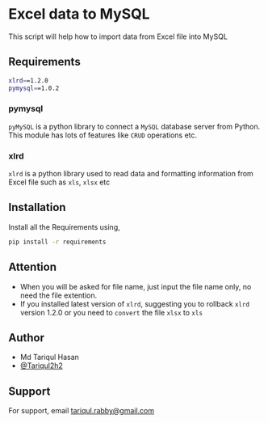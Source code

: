 # Excel data to MySQL

This script will help how to import data from Excel file into MySQL


## Requirements
```bash
xlrd==1.2.0
pymysql==1.0.2
```
### pymysql
`pyMySQL` is a python library to connect a `MySQL` database server from Python. This module has lots of features like `CRUD` operations etc.
### xlrd
`xlrd` is a python library used to read data and formatting information from Excel file such as `xls`, `xlsx` etc

## Installation
Install all the Requirements using,
```bash
pip install -r requirements
```
## Attention


* When you will be asked for file name, just input the file name only, no need the file extention.
* If you installed latest version of `xlrd`, suggesting you to rollback `xlrd` version 1.2.0 or you need to `convert` the file `xlsx` to `xls`


## Author

- Md Tariqul Hasan
- [@Tariqul2h2](https://www.github.com/tariqul2h2)


## Support

For support, email tariqul.rabby@gmail.com